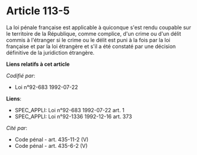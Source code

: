 # Article 113-5

La loi pénale française est applicable à quiconque s'est rendu coupable sur le territoire de la République, comme complice,
d'un crime ou d'un délit commis à l'étranger si le crime ou le délit est puni à la fois par la loi française et par la loi
étrangère et s'il a été constaté par une décision définitive de la juridiction étrangère.

**Liens relatifs à cet article**

_Codifié par_:

  - Loi n°92-683 1992-07-22

**Liens**:

  - SPEC_APPLI: Loi n°92-683 1992-07-22 art. 1
  - SPEC_APPLI: Loi n°92-1336 1992-12-16 art. 373

_Cité par_:

  - Code pénal - art. 435-11-2 (V)
  - Code pénal - art. 435-6-2 (V)
